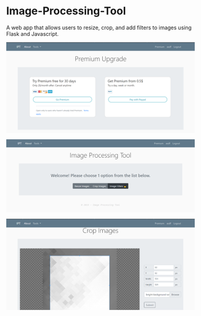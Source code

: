 # Image-Processing-Tool

A web app that allows users to resize, crop, and add filters to images using Flask and Javascript.

![IPT1](https://github.com/ltta18/Image-Processing-Tool/blob/master/intro1.PNG)

![IPT2](https://github.com/ltta18/Image-Processing-Tool/blob/master/intro2.PNG)

![IPT3](https://github.com/ltta18/Image-Processing-Tool/blob/master/intro3.PNG)
